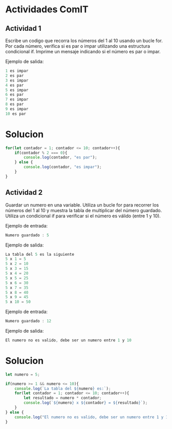 # Actividades ComIT

## Actividad 1

Escribe un codigo que recorra los números del 1 al 10 usando un bucle for. Por cada número, verifica si es par o impar utilizando una estructura condicional if. Imprime un mensaje indicando si el número es par o impar.

Ejemplo de salida:
```javascript
1 es impar
2 es par
3 es impar
4 es par
5 es impar
6 es par
7 es impar
8 es par
9 es impar
10 es par
```

# Solucion
```javascript
for(let contador = 1; contador <= 10; contador++){
    if(contador % 2 === 0){
        console.log(contador, "es par");
    } else {
        console.log(contador, "es impar");
    }
}
```

## Actividad 2

Guardar un numero en una variable. Utiliza un bucle for para recorrer los números del 1 al 10 y muestra la tabla de multiplicar del número guardado. Utiliza un condicional if para verificar si el número es válido (entre 1 y 10).

Ejemplo de entrada:

```javascript
Numero guardado : 5
```
Ejemplo de salida:
```javascript
La tabla del 5 es la siguiente
5 x 1 = 5
5 x 2 = 10
5 x 3 = 15
5 x 4 = 20
5 x 5 = 25
5 x 6 = 30
5 x 7 = 35
5 x 8 = 40
5 x 9 = 45
5 x 10 = 50
```

Ejemplo de entrada:

```javascript
Numero guardado : 12
```
Ejemplo de salida:
```javascript
El numero no es valido, debe ser un numero entre 1 y 10
```
# Solucion
```javascript
let numero = 5;

if(numero >= 1 && numero <= 10){
    console.log(`La tabla del ${numero} es:`);
    for(let contador = 1; contador <= 10; contador++){
        let resultado = numero * contador;
        console.log(`${numero} x ${contador} = ${resultado}`);
    }
} else {
    console.log("El numero no es valido, debe ser un numero entre 1 y 10");
}
```